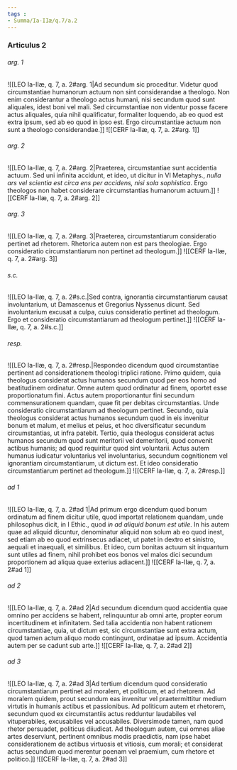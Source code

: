 ```yaml
---
tags : 
- Summa/Ia-IIæ/q.7/a.2
---
```


### Articulus 2

###### arg. 1
![[LEO Ia-IIæ, q. 7, a. 2#arg. 1|Ad secundum sic proceditur. Videtur quod circumstantiae humanorum actuum non sint considerandae a theologo. Non enim considerantur a theologo actus humani, nisi secundum quod sunt aliquales, idest boni vel mali. Sed circumstantiae non videntur posse facere actus aliquales, quia nihil qualificatur, formaliter loquendo, ab eo quod est extra ipsum, sed ab eo quod in ipso est. Ergo circumstantiae actuum non sunt a theologo considerandae.]]
![[CERF Ia-IIæ, q. 7, a. 2#arg. 1]]

###### arg. 2
![[LEO Ia-IIæ, q. 7, a. 2#arg. 2|Praeterea, circumstantiae sunt accidentia actuum. Sed uni infinita accidunt, et ideo, ut dicitur in VI Metaphys., *nulla ars vel scientia est circa ens per accidens, nisi sola sophistica*. Ergo theologos non habet considerare circumstantias humanorum actuum.]]
![[CERF Ia-IIæ, q. 7, a. 2#arg. 2]]

###### arg. 3
![[LEO Ia-IIæ, q. 7, a. 2#arg. 3|Praeterea, circumstantiarum consideratio pertinet ad rhetorem. Rhetorica autem non est pars theologiae. Ergo consideratio circumstantiarum non pertinet ad theologum.]]
![[CERF Ia-IIæ, q. 7, a. 2#arg. 3]]

###### s.c.
![[LEO Ia-IIæ, q. 7, a. 2#s.c.|Sed contra, ignorantia circumstantiarum causat involuntarium, ut Damascenus et Gregorius Nyssenus dicunt. Sed involuntarium excusat a culpa, cuius consideratio pertinet ad theologum. Ergo et consideratio circumstantiarum ad theologum pertinet.]]
![[CERF Ia-IIæ, q. 7, a. 2#s.c.]]

###### resp.
![[LEO Ia-IIæ, q. 7, a. 2#resp.|Respondeo dicendum quod circumstantiae pertinent ad considerationem theologi triplici ratione. Primo quidem, quia theologus considerat actus humanos secundum quod per eos homo ad beatitudinem ordinatur. Omne autem quod ordinatur ad finem, oportet esse proportionatum fini. Actus autem proportionantur fini secundum commensurationem quandam, quae fit per debitas circumstantias. Unde consideratio circumstantiarum ad theologum pertinet. Secundo, quia theologus considerat actus humanos secundum quod in eis invenitur bonum et malum, et melius et peius, et hoc diversificatur secundum circumstantias, ut infra patebit. Tertio, quia theologus considerat actus humanos secundum quod sunt meritorii vel demeritorii, quod convenit actibus humanis; ad quod requiritur quod sint voluntarii. Actus autem humanus iudicatur voluntarius vel involuntarius, secundum cognitionem vel ignorantiam circumstantiarum, ut dictum est. Et ideo consideratio circumstantiarum pertinet ad theologum.]]
![[CERF Ia-IIæ, q. 7, a. 2#resp.]]

###### ad 1
![[LEO Ia-IIæ, q. 7, a. 2#ad 1|Ad primum ergo dicendum quod bonum ordinatum ad finem dicitur utile, quod importat relationem quandam, unde philosophus dicit, in I Ethic., quod *in ad aliquid bonum est utile*. In his autem quae ad aliquid dicuntur, denominatur aliquid non solum ab eo quod inest, sed etiam ab eo quod extrinsecus adiacet, ut patet in dextro et sinistro, aequali et inaequali, et similibus. Et ideo, cum bonitas actuum sit inquantum sunt utiles ad finem, nihil prohibet eos bonos vel malos dici secundum proportionem ad aliqua quae exterius adiacent.]]
![[CERF Ia-IIæ, q. 7, a. 2#ad 1]]

###### ad 2
![[LEO Ia-IIæ, q. 7, a. 2#ad 2|Ad secundum dicendum quod accidentia quae omnino per accidens se habent, relinquuntur ab omni arte, propter eorum incertitudinem et infinitatem. Sed talia accidentia non habent rationem circumstantiae, quia, ut dictum est, sic circumstantiae sunt extra actum, quod tamen actum aliquo modo contingunt, ordinatae ad ipsum. Accidentia autem per se cadunt sub arte.]]
![[CERF Ia-IIæ, q. 7, a. 2#ad 2]]

###### ad 3
![[LEO Ia-IIæ, q. 7, a. 2#ad 3|Ad tertium dicendum quod consideratio circumstantiarum pertinet ad moralem, et politicum, et ad rhetorem. Ad moralem quidem, prout secundum eas invenitur vel praetermittitur medium virtutis in humanis actibus et passionibus. Ad politicum autem et rhetorem, secundum quod ex circumstantiis actus redduntur laudabiles vel vituperabiles, excusabiles vel accusabiles. Diversimode tamen, nam quod rhetor persuadet, politicus diiudicat. Ad theologum autem, cui omnes aliae artes deserviunt, pertinent omnibus modis praedictis, nam ipse habet considerationem de actibus virtuosis et vitiosis, cum morali; et considerat actus secundum quod merentur poenam vel praemium, cum rhetore et politico.]]
![[CERF Ia-IIæ, q. 7, a. 2#ad 3]]

